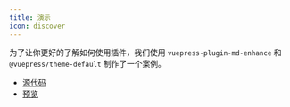```yaml
---
title: 演示
icon: discover
---
```


为了让你更好的了解如何使用插件，我们使用 `vuepress-plugin-md-enhance` 和 `@vuepress/theme-default` 制作了一个案例。

- [源代码](https://github.com/vuepress-theme-hope/vuepress-theme-hope/tree/main/demo/md-enhance/)
- [预览](https://vuepress-theme-hope.github.io/md-enhance-demo/)
